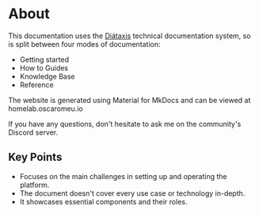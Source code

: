 # About


This documentation uses the [Diátaxis](https://diataxis.fr) technical documentation system, so is split between four modes of documentation:

+ Getting started
+ How to Guides
+ Knowledge Base
+ Reference

The website is generated using Material for MkDocs and can be viewed at homelab.oscaromeu.io

If you have any questions, don't hesitate to ask me on the community's Discord server.

## Key Points

+ Focuses on the main challenges in setting up and operating the platform.
+ The document doesn't cover every use case or technology in-depth.
+ It showcases essential components and their roles.




